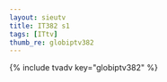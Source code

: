 ```yaml
--- 
layout: sieutv
title: IT382 s1
tags: [ITtv]
thumb_re: globiptv382
---
```

{% include tvadv key="globiptv382" %} 
